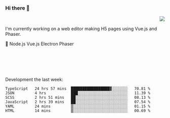 ### Hi there 👋

<img align="right" src="https://github-readme-stats.vercel.app/api?username=jasonpanggo"/>

<br>
<p align="left">
I'm currently working on a web editor making H5 pages using Vue.js and Phaser.
</p>
<p align="left">
📖 Node.js Vue.js Electron Phaser
</p>
<br>
<br>
<br>
<br>

Development the last week:
<!--START_SECTION:waka-->

```text
TypeScript   24 hrs 57 mins  █████████████████▓░░░░░░░   70.81 %
JSON         4 hrs           ███░░░░░░░░░░░░░░░░░░░░░░   11.39 %
SCSS         2 hrs 51 mins   ██░░░░░░░░░░░░░░░░░░░░░░░   08.13 %
JavaScript   2 hrs 39 mins   ██░░░░░░░░░░░░░░░░░░░░░░░   07.54 %
YAML         24 mins         ▒░░░░░░░░░░░░░░░░░░░░░░░░   01.15 %
HTML         14 mins         ▒░░░░░░░░░░░░░░░░░░░░░░░░   00.69 %
```

<!--END_SECTION:waka-->

<!--
**JASONPANGGO/jasonpanggo** is a ✨ _special_ ✨ repository because its `README.md` (this file) appears on your GitHub profile.

Here are some ideas to get you started:

- 🔭 I’m currently working on ...
- 🌱 I’m currently learning ...
- 👯 I’m looking to collaborate on ...
- 🤔 I’m looking for help with ...
- 💬 Ask me about ...
- 📫 How to reach me: ...
- 😄 Pronouns: ...
- ⚡ Fun fact: ...
-->
